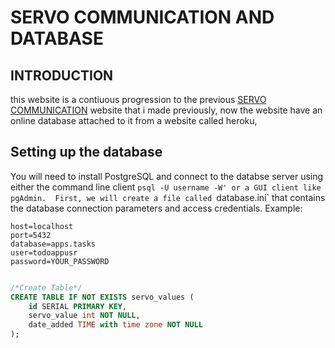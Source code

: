 
# SERVO COMMUNICATION AND DATABASE

## INTRODUCTION

this website is a contiuous progression to the previous <a href="http://www.google.com">SERVO COMMUNICATION</a> website that i made previously, now the website have an online database attached to it from a website called heroku,  

## Setting up the database

You will need to install PostgreSQL and connect to the databse server using either the command line client `psql -U username -W' or a GUI client like pgAdmin. 
First, we will create a file called `database.ini` that contains the database connection parameters and access credentials. Example:

```plaintext
host=localhost
port=5432
database=apps.tasks
user=todoappusr
password=YOUR_PASSWORD
```

```sql

/*Create Table*/
CREATE TABLE IF NOT EXISTS servo_values (
    id SERIAL PRIMARY KEY,
    servo_value int NOT NULL,
    date_added TIME with time zone NOT NULL
);
```